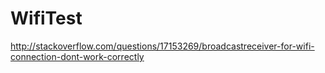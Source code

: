 WifiTest
========

http://stackoverflow.com/questions/17153269/broadcastreceiver-for-wifi-connection-dont-work-correctly
